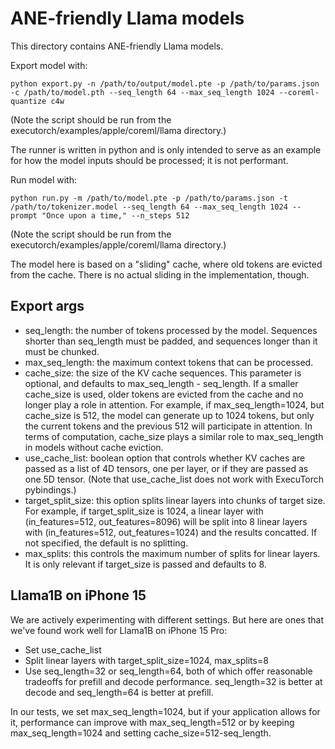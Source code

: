 # ANE-friendly Llama models

This directory contains ANE-friendly Llama models.

Export model with:
```
python export.py -n /path/to/output/model.pte -p /path/to/params.json -c /path/to/model.pth --seq_length 64 --max_seq_length 1024 --coreml-quantize c4w
```

(Note the script should be run from the executorch/examples/apple/coreml/llama directory.)

The runner is written in python and is only intended to serve as an example for how the model inputs should be processed; it is not performant.


Run model with:
```
python run.py -m /path/to/model.pte -p /path/to/params.json -t /path/to/tokenizer.model --seq_length 64 --max_seq_length 1024 --prompt "Once upon a time," --n_steps 512
```


(Note the script should be run from the executorch/examples/apple/coreml/llama directory.)

The model here is based on a "sliding" cache, where old tokens are evicted from the cache.  There is no actual sliding in the implementation, though.


## Export args
* seq_length: the number of tokens processed by the model.  Sequences shorter than seq_length must be padded, and sequences longer than it must be chunked.
* max_seq_length: the maximum context tokens that can be processed.
* cache_size: the size of the KV cache sequences.  This parameter is optional, and defaults to max_seq_length - seq_length.  If a smaller cache_size is used, older tokens are evicted from the cache and no longer play a role in attention.  For example, if max_seq_length=1024, but cache_size is 512, the model can generate up to 1024 tokens, but only the current tokens and the previous 512 will participate in attention.  In terms of computation, cache_size plays a similar role to max_seq_length in models without cache eviction.
* use_cache_list: boolean option that controls whether KV caches are passed as a list of 4D tensors, one per layer, or if they are passed as one 5D tensor.  (Note that use_cache_list does not work with ExecuTorch pybindings.)
* target_split_size: this option splits linear layers into chunks of target size.  For example, if target_split_size is 1024, a linear layer with (in_features=512, out_features=8096) will be split into 8 linear layers with (in_features=512, out_features=1024) and the results concatted.  If not specified, the default is no splitting.
* max_splits: this controls the maximum number of splits for linear layers.  It is only relevant if target_size is passed and defaults to 8.

## Llama1B on iPhone 15

We are actively experimenting with different settings.  But here are ones that we've found work well for Llama1B on iPhone 15 Pro:

* Set use_cache_list
* Split linear layers with target_split_size=1024, max_splits=8
* Use seq_length=32 or seq_length=64, both of which offer reasonable tradeoffs for prefill and decode performance.  seq_length=32 is better at decode and seq_length=64 is better at prefill.

In our tests, we set max_seq_length=1024, but if your application allows for it, performance can improve with max_seq_length=512 or by keeping max_seq_length=1024 and setting cache_size=512-seq_length.
